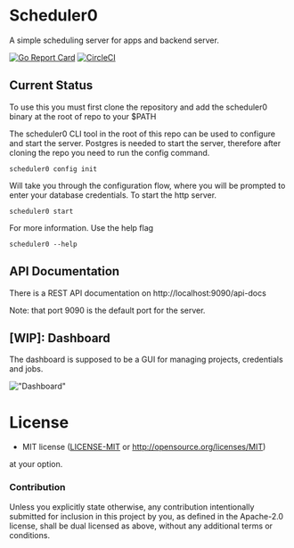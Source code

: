 # Scheduler0

A simple scheduling server for apps and backend server.

[![Go Report Card](https://goreportcard.com/badge/github.com/victorlenerd/scheduler0)](https://goreportcard.com/report/github.com/victorlenerd/scheduler0) 
[![CircleCI](https://circleci.com/gh/victorlenerd/scheduler0/tree/master.svg?style=svg)](https://circleci.com/gh/victorlenerd/scheduler0/tree/master)

## Current Status

To use this you must first clone the repository and add the scheduler0 binary at the root of repo to your $PATH
    
The scheduler0 CLI tool in the root of this repo can be used to configure and start the server.
Postgres is needed to start the server, therefore after cloning the repo you need to run the config command.
```shell
scheduler0 config init
```

Will take you through the configuration flow, where you will be prompted to enter your database credentials.
To start the http server.
```shell
scheduler0 start
```

For more information. Use the help flag
```shell
scheduler0 --help
```

## API Documentation

There is a REST API documentation on http://localhost:9090/api-docs [](http://localhost:9090/api-docs)

Note: that port 9090 is the default port for the server.

## [WIP]: Dashboard

The dashboard is supposed to be a GUI for managing projects, credentials and jobs.

!["Dashboard"](./screenshots/screenshot.png)
 
# License

 * MIT license ([LICENSE-MIT](LICENSE-MIT) or
   http://opensource.org/licenses/MIT)

at your option.

### Contribution

Unless you explicitly state otherwise, any contribution intentionally submitted
for inclusion in this project by you, as defined in the Apache-2.0 license,
shall be dual licensed as above, without any additional terms or conditions.
